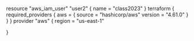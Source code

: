 resource "aws_iam_user" "user2" {
    name = "class2023"
}
terraform {
  required_providers {
    aws = {
        source = "hashicorp/aws"
        version = "4.61.0"
    }
  }
}
 provider "aws" {
    region = "us-east-1"
   
 }
